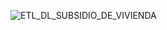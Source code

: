 
![ETL_DL_SUBSIDIO_DE_VIVIENDA](https://github.com/user-attachments/assets/cc6acd74-bbd2-4811-870a-74728bcd8044)
